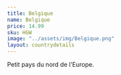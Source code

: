 ```yaml
---
title: Belgique
name: Belgique
price: 14.99
sku: HGW
image: "../assets/img/Belgique.png"
layout: countrydetails
---
```


Petit pays du nord de l'Europe.
